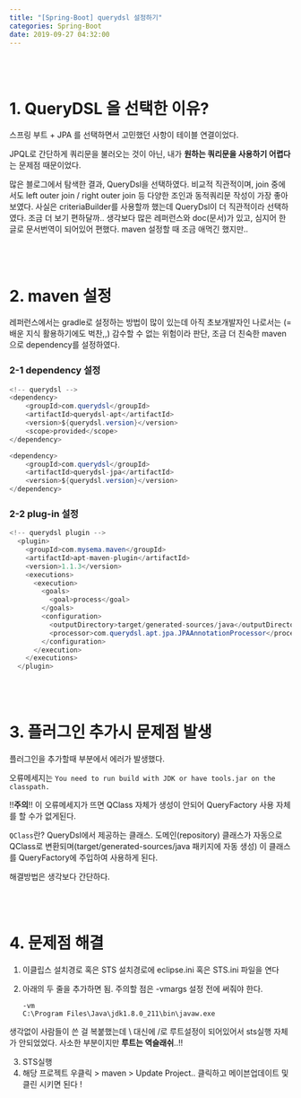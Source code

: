 ```yaml
---
title: "[Spring-Boot] querydsl 설정하기"
categories: Spring-Boot
date: 2019-09-27 04:32:00
---
```


<br><br>

# 1. QueryDSL 을 선택한 이유?

스프링 부트 + JPA 를 선택하면서 고민했던 사항이 테이블 연결이었다.

JPQL로 간단하게 쿼리문을 불러오는 것이 아닌, 내가 **원하는 쿼리문을 사용하기 어렵다**는 문제점 때문이었다.

많은 블로그에서 탐색한 결과, QueryDsl을 선택하였다. 비교적 직관적이며, join 중에서도 left outer join / right outer join 등 다양한 조인과 동적쿼리문 작성이 가장 좋아보였다. 사실은 criteriaBuilder를 사용할까 했는데 QueryDsl이 더 직관적이라 선택하였다. 조금 더 보기 편하달까.. 생각보다 많은 레퍼런스와 doc(문서)가 있고, 심지어 한글로 문서번역이 되어있어 편했다. maven 설정할 때 조금 애먹긴 했지만..

<br><br>

# 2. maven 설정

레퍼런스에서는 gradle로 설정하는 방법이 많이 있는데 아직 초보개발자인 나로서는 (=배운 지식 활용하기에도 벅찬,,) 감수할 수 없는 위험이라 판단, 조금 더 친숙한 maven으로 dependency를 설정하였다.



### 2-1 dependency 설정

```java
<!-- querydsl -->
<dependency>
	<groupId>com.querydsl</groupId>
	<artifactId>querydsl-apt</artifactId>
	<version>${querydsl.version}</version>
	<scope>provided</scope>
</dependency>

<dependency>
	<groupId>com.querydsl</groupId>
	<artifactId>querydsl-jpa</artifactId>
	<version>${querydsl.version}</version>
</dependency>
```



### 2-2 plug-in 설정

```java
<!-- querydsl plugin -->
  <plugin>
    <groupId>com.mysema.maven</groupId>
    <artifactId>apt-maven-plugin</artifactId>
    <version>1.1.3</version>
    <executions>
      <execution>
        <goals>
          <goal>process</goal>
        </goals>
        <configuration>
          <outputDirectory>target/generated-sources/java</outputDirectory>
          <processor>com.querydsl.apt.jpa.JPAAnnotationProcessor</processor>
        </configuration>
      </execution>
    </executions>
  </plugin>
```





<br><br>

# 3. 플러그인 추가시 문제점 발생

플러그인을 추가할때 <executions> 부분에서 에러가 발생했다. 

오류메세지는 `You need to run build with JDK or have tools.jar on the classpath.`

!!**주의**!! 이 오류메세지가 뜨면 QClass 자체가 생성이 안되어 QueryFactory 사용 자체를 할 수가 없게된다. 

`QClass`란? QueryDsl에서 제공하는 클래스. 도메인(repository) 클래스가 자동으로 QClass로 변환되며(target/generated-sources/java 패키지에 자동 생성) 이 클래스를 QueryFactory에 주입하여 사용하게 된다. 



해결방법은 생각보다 간단하다.





<br><br>

# 4. 문제점 해결

1. 이클립스 설치경로 혹은 STS 설치경로에 eclipse.ini  혹은 STS.ini 파일을 연다

2. 아래의 두 줄을 추가하면 됨. 주의할 점은 -vmargs 설정 전에 써줘야 한다.

   ````
   -vm
   C:\Program Files\Java\jdk1.8.0_211\bin\javaw.exe
   ````
생각없이 사람들이 쓴 걸 복붙했는데 \ 대신에 /로 루트설정이 되어있어서 sts실행 자체가 안되었었다. 사소한 부분이지만 **루트는 역슬래쉬**..!!



3. STS실행
4. 해당 프로젝트 우클릭 > maven > Update Project.. 클릭하고 메이븐업데이트 및 클린 시키면 된다 !

<br>



<br><br>